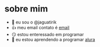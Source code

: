 # sobre mim
- 👋 eu sou o @jaguatirik
- :+1: meu email contato é [email](albert.costa@escola.pr.gov.br)
- 😏 estou enteressado em programar
- 🌱 eu estou aprendendo a programar
[alura](https://www.alura.com.br/)
